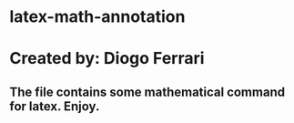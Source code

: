 # latex-math-annotation
# Created by: Diogo Ferrari

## The file contains some mathematical command for latex. Enjoy.

